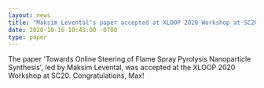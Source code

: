 ```yaml
---
layout: news
title: "Maksim Levental's paper accepted at XLOOP 2020 Workshop at SC20"
date: 2020-10-16 10:43:00 -0700
type: paper
---
```

The paper 'Towards Online Steering of Flame Spray Pyrolysis Nanoparticle Synthesis', led by Maksim Levental, was accepted at the XLOOP 2020 Workshop at SC20. Congratulations, Max!
